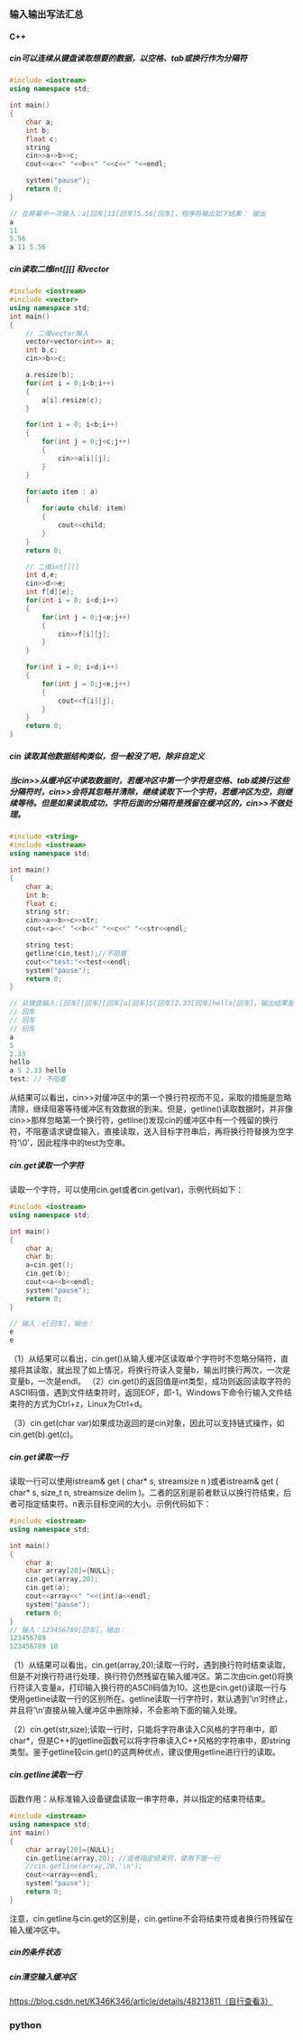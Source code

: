 ### 输入输出写法汇总

#### C++ 

##### cin可以连续从键盘读取想要的数据，以空格、tab或换行作为分隔符

```c++
#include <iostream>
using namespace std;

int main()
{
	char a;
	int b;
	float c;
	string 
	cin>>a>>b>>c;
	cout<<a<<" "<<b<<" "<<c<<" "<<endl;

	system("pause");
	return 0;
}

// 在屏幕中一次输入：a[回车]11[回车]5.56[回车]，程序将输出如下结果： 输出
a
11
5.56
a 11 5.56
```

##### cin读取二维int[][] 和vector

```c++
#include <iostream>
#include <vector>
using namespace std;
int main()
{
    // 二维vector输入
    vector<vector<int>> a;
    int b,c;
    cin>>b>>c;

    a.resize(b);
    for(int i = 0;i<b;i++)
    {
        a[i].resize(c);
    }

    for(int i = 0; i<b;i++)
    {
        for(int j = 0;j<c;j++)
        {
            cin>>a[i][j];
        }
    }

    for(auto item : a)
    {
        for(auto child: item)
        {
            cout<<child;
        }
    }
    return 0;

    // 二维int[][]
    int d,e;
    cin>>d>>e;
    int f[d][e];
    for(int i = 0; i<d;i++)
    {
        for(int j = 0;j<e;j++)
        {
            cin>>f[i][j];
        }
    }

    for(int i = 0; i<d;i++)
    {
        for(int j = 0;j<e;j++)
        {
            cout<<f[i][j];
        }
    }
    return 0;
}

```

##### cin 读取其他数据结构类似，但一般没了吧，除非自定义

##### 当cin>>从缓冲区中读取数据时，若缓冲区中第一个字符是空格、tab或换行这些分隔符时，cin>>会将其忽略并清除，继续读取下一个字符，若缓冲区为空，则继续等待。但是如果读取成功，字符后面的分隔符是残留在缓冲区的，cin>>不做处理。

```c++
#include <string> 
#include <iostream>
using namespace std;

int main()
{
	char a;
	int b;
	float c;
	string str;
	cin>>a>>b>>c>>str;
	cout<<a<<" "<<b<<" "<<c<<" "<<str<<endl;

	string test;
	getline(cin,test);//不阻塞
	cout<<"test:"<<test<<endl;
	system("pause");
	return 0;
}

// 从键盘输入:[回车][回车][回车]a[回车]5[回车]2.33[回车]hello[回车]，输出结果是：
// 回车
// 回车
// 回车
a
5
2.33
hello
a 5 2.33 hello
test: // 不阻塞
```

从结果可以看出，cin>>对缓冲区中的第一个换行符视而不见，采取的措施是忽略清除，继续阻塞等待缓冲区有效数据的到来。但是，getline()读取数据时，并非像cin>>那样忽略第一个换行符，getline()发现cin的缓冲区中有一个残留的换行符，不阻塞请求键盘输入，直接读取，送入目标字符串后，再将换行符替换为空字符’\0’，因此程序中的test为空串。

##### cin.get读取一个字符

读取一个字符，可以使用cin.get或者cin.get(var)，示例代码如下：

```c++
#include <iostream>
using namespace std;

int main()
{
	char a;
	char b;
	a=cin.get();
	cin.get(b);
	cout<<a<<b<<endl;
	system("pause");
	return 0;
}

// 输入：e[回车]，输出：
e
e
```

（1）从结果可以看出，cin.get()从输入缓冲区读取单个字符时不忽略分隔符，直接将其读取，就出现了如上情况，将换行符读入变量b，输出时换行两次，一次是变量b，一次是endl。
（2）cin.get()的返回值是int类型，成功则返回读取字符的ASCII码值，遇到文件结束符时，返回EOF，即-1。Windows下命令行输入文件结束符的方式为Ctrl+z，Linux为Ctrl+d。

（3）cin.get(char var)如果成功返回的是cin对象，因此可以支持链式操作，如cin.get(b).get(c)。



##### cin.get读取一行

读取一行可以使用istream& get ( char* s, streamsize n )或者istream& get ( char* s, size_t n, streamsize delim )。二者的区别是前者默认以换行符结束，后者可指定结束符。n表示目标空间的大小。示例代码如下：

```C++
#include <iostream>
using namespace std;

int main()
{
	char a;
	char array[20]={NULL}; 
	cin.get(array,20);
	cin.get(a);
	cout<<array<<" "<<(int)a<<endl;
	system("pause");
	return 0;
}
// 输入：123456789[回车]，输出：
123456789
123456789 10
```

（1）从结果可以看出，cin.get(array,20);读取一行时，遇到换行符时结束读取，但是不对换行符进行处理，换行符仍然残留在输入缓冲区。第二次由cin.get()将换行符读入变量a，打印输入换行符的ASCII码值为10。这也是cin.get()读取一行与使用getline读取一行的区别所在。getline读取一行字符时，默认遇到’\n’时终止，并且将’\n’直接从输入缓冲区中删除掉，不会影响下面的输入处理。

（2）cin.get(str,size);读取一行时，只能将字符串读入C风格的字符串中，即char*，但是C++的getline函数可以将字符串读入C++风格的字符串中，即string类型。鉴于getline较cin.get()的这两种优点，建议使用getline进行行的读取。



##### cin.getline读取一行

函数作用：从标准输入设备键盘读取一串字符串，并以指定的结束符结束。

```c++
#include <iostream>
using namespace std;
int main()
{
	char array[20]={NULL};
	cin.getline(array,20); //或者指定结束符，使用下面一行
	//cin.getline(array,20,'\n');
	cout<<array<<endl;
	system("pause");
	return 0;
}
```

注意，cin.getline与cin.get的区别是，cin.getline不会将结束符或者换行符残留在输入缓冲区中。

##### cin的条件状态

##### cin清空输入缓冲区

https://blog.csdn.net/K346K346/article/details/48213811（自行查看3）



### python

